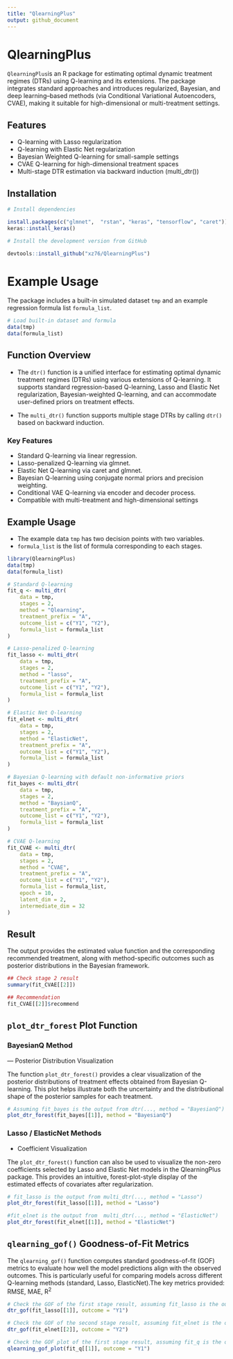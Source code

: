 ```yaml
---
title: "QlearningPlus"
output: github_document
---
```


# QlearningPlus

`QlearningPlus`is an R package for estimating optimal dynamic treatment regimes (DTRs)
using Q-learning and its extensions. The package integrates standard approaches and
introduces regularized, Bayesian, and deep learning–based methods (via Conditional 
Variational Autoencoders, CVAE), making it suitable for high-dimensional or multi-treatment settings.

## Features

-	Q-learning with Lasso regularization
-	Q-learning with Elastic Net regularization
-	Bayesian Weighted Q-learning for small-sample settings
-	CVAE Q-learning for high-dimensional treatment spaces
-	Multi-stage DTR estimation via backward induction (multi_dtr())

## Installation

``` r
# Install dependencies 

install.packages(c("glmnet",  "rstan", "keras", "tensorflow", "caret"))
keras::install_keras()

# Install the development version from GitHub

devtools::install_github("xz76/QlearningPlus")
```

# Example Usage

The package includes a built-in simulated dataset `tmp` and an example regression formula list `formula_list`.

``` r
# Load built-in dataset and formula
data(tmp)
data(formula_list)
```


## Function Overview

- The `dtr()` function is a unified interface for estimating optimal dynamic treatment regimes (DTRs)
using various extensions of Q-learning. It supports standard regression-based Q-learning, 
Lasso and Elastic Net regularization, Bayesian-weighted Q-learning, and can accommodate 
user-defined priors on treatment effects.

- The `multi_dtr()` function supports multiple stage DTRs by calling `dtr()` based on backward induction.


### Key Features 

- Standard Q-learning via linear regression. 
- Lasso-penalized Q-learning via glmnet. 
- Elastic Net Q-learning via caret and glmnet. 
- Bayesian Q-learning using conjugate normal priors and precision weighting.
- Conditional VAE Q-learning via encoder and decoder process.
- Compatible with multi-treatment and high-dimensional settings


## Example Usage

- The example data `tmp` has two decision points with two variables.
- `formula_list` is the list of formula corresponding to each stages.

``` r
library(QlearningPlus)
data(tmp)
data(formula_list)

# Standard Q-learning
fit_q <- multi_dtr(
    data = tmp,
    stages = 2,
    method = "Qlearning",
    treatment_prefix = "A",
    outcome_list = c("Y1", "Y2"),
    formula_list = formula_list
)

# Lasso-penalized Q-learning
fit_lasso <- multi_dtr(
    data = tmp,
    stages = 2,
    method = "lasso",
    treatment_prefix = "A",
    outcome_list = c("Y1", "Y2"),
    formula_list = formula_list
)

# Elastic Net Q-learning
fit_elnet <- multi_dtr(
    data = tmp,
    stages = 2,
    method = "ElasticNet",
    treatment_prefix = "A",
    outcome_list = c("Y1", "Y2"),
    formula_list = formula_list
)

# Bayesian Q-learning with default non-informative priors
fit_bayes <- multi_dtr(
    data = tmp,
    stages = 2,
    method = "BaysianQ",
    treatment_prefix = "A",
    outcome_list = c("Y1", "Y2"),
    formula_list = formula_list
)

# CVAE Q-learning
fit_CVAE <- multi_dtr(
    data = tmp,
    stages = 2,
    method = "CVAE",
    treatment_prefix = "A",
    outcome_list = c("Y1", "Y2"),
    formula_list = formula_list, 
    epoch = 10,
    latent_dim = 2, 
    intermediate_dim = 32
)
```

## Result

The output provides the estimated value function and 
the corresponding recommended treatment, along with method-specific outcomes such as 
posterior distributions in the Bayesian framework.

``` r
## Check stage 2 result
summary(fit_CVAE[[2]])

## Recommendation
fit_CVAE[[2]]$recommend

```

## `plot_dtr_forest` Plot Function

### BayesianQ Method

— Posterior Distribution Visualization

The function `plot_dtr_forest()` provides a clear visualization of the 
posterior distributions of treatment effects obtained from Bayesian Q-learning.
This plot helps illustrate both the uncertainty and the distributional shape of the
posterior samples for each treatment.

``` r
# Assuming fit_bayes is the output from dtr(..., method = "BayesianQ")
plot_dtr_forest(fit_bayes[[1]], method = "BayesianQ")
```

### Lasso / ElasticNet Methods

- Coefficient Visualization

The `plot_dtr_forest()` function can also be used to visualize the 
non-zero coefficients selected by Lasso and Elastic Net models in the QlearningPlus
package. This provides an intuitive, forest-plot-style display of the estimated 
effects of covariates after regularization.

``` r
# fit_lasso is the output from multi_dtr(..., method = "Lasso")
plot_dtr_forest(fit_lasso[[1]], method = "Lasso")

#fit_elnet is the output from  multi_dtr(..., method = "ElasticNet")
plot_dtr_forest(fit_elnet[[1]], method = "ElasticNet")
```

## `qlearning_gof()` Goodness-of-Fit Metrics

The `qlearning_gof()` function computes standard goodness-of-fit (GOF) metrics to 
evaluate how well the model predictions align with the observed outcomes. 
This is particularly useful for comparing models across different Q-learning 
methods (standard, Lasso, ElasticNet).The key metrics provided: RMSE, MAE, R$^2$

``` r
# Check the GOF of the first stage result, assuming fit_lasso is the output from multi_dtr(..., method = "Lasso")
dtr_gof(fit_lasso[[1]], outcome = "Y1")

# Check the GOF of the second stage result, assuming fit_elnet is the output from multi_dtr(..., method = "ElasticNet")
dtr_gof(fit_elnet[[2]], outcome = "Y2")

# Check the GOF plot of the first stage result, assuming fit_q is the output from multi_dtr(..., method = "Qlearning")
qlearning_gof_plot(fit_q[[1]], outcome = "Y1")
```
